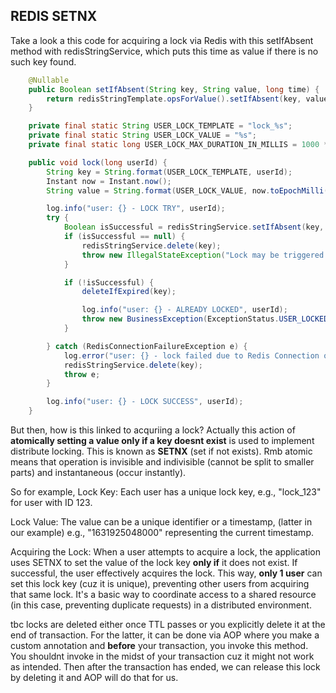 ## REDIS SETNX
Take a look a this code for acquiring a lock via Redis with this setIfAbsent method with redisStringService, which puts this time
as value if there is no such key found.

```java
	@Nullable
	public Boolean setIfAbsent(String key, String value, long time) {
		return redisStringTemplate.opsForValue().setIfAbsent(key, value, time, TimeUnit.MILLISECONDS);
	}
```

```java
    private final static String USER_LOCK_TEMPLATE = "lock_%s";
    private final static String USER_LOCK_VALUE = "%s";
    private final static long USER_LOCK_MAX_DURATION_IN_MILLIS = 1000 * 60 * 10;

    public void lock(long userId) {
        String key = String.format(USER_LOCK_TEMPLATE, userId);
        Instant now = Instant.now();
        String value = String.format(USER_LOCK_VALUE, now.toEpochMilli());

        log.info("user: {} - LOCK TRY", userId);
        try {
            Boolean isSuccessful = redisStringService.setIfAbsent(key, value, USER_LOCK_MAX_DURATION_IN_MILLIS);
            if (isSuccessful == null) {
                redisStringService.delete(key);
                throw new IllegalStateException("Lock may be triggered in transaction.");
            }

            if (!isSuccessful) {
                deleteIfExpired(key);

                log.info("user: {} - ALREADY LOCKED", userId);
                throw new BusinessException(ExceptionStatus.USER_LOCKED);
            }

        } catch (RedisConnectionFailureException e) {
            log.error("user: {} - lock failed due to Redis Connection or Read Failure.", userId, e);
            redisStringService.delete(key);
            throw e;
        }

        log.info("user: {} - LOCK SUCCESS", userId);
    }
```

But then, how is this linked to acquriing a lock? Actually this action of **atomically setting a value only if a key doesnt exist**
is used to implement distribute locking. This is known as **SETNX** (set if not exists). Rmb atomic means that operation is invisible and
indivisible (cannot be split to smaller parts) and instantaneous (occur instantly).

So for example,
Lock Key: Each user has a unique lock key, e.g., "lock_123" for user with ID 123.

Lock Value: The value can be a unique identifier or a timestamp, (latter in our example) e.g., "1631925048000" representing the current timestamp.

Acquiring the Lock: When a user attempts to acquire a lock, the application uses SETNX to set the value of the lock key **only if** it does 
not exist. If successful, the user effectively acquires the lock. This way, **only 1 user** can set this lock key (cuz it is unique), 
preventing other users from acquiring that same lock. It's a basic way to coordinate access to a shared resource (in this case, preventing 
duplicate requests) in a distributed environment.


tbc locks are deleted either once TTL passes or you explicitly delete it at the end of transaction. For the latter,
it can be done via AOP where you make a custom annotation and **before** your transaction, you invoke this method. You
shouldnt invoke in the midst of your transaction cuz it might not work as intended. Then after the transaction has
ended, we can release this lock by deleting it and AOP will do that for us.

